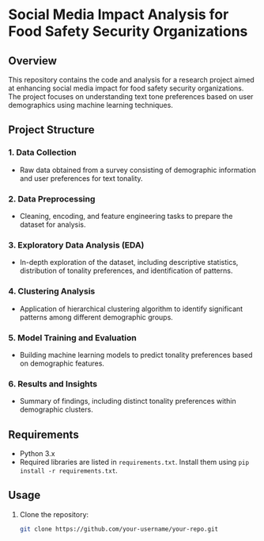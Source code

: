 # Social Media Impact Analysis for Food Safety Security Organizations

## Overview
This repository contains the code and analysis for a research project aimed at enhancing social media impact for food safety security organizations. The project focuses on understanding text tone preferences based on user demographics using machine learning techniques.

## Project Structure

### 1. Data Collection
- Raw data obtained from a survey consisting of demographic information and user preferences for text tonality.

### 2. Data Preprocessing
- Cleaning, encoding, and feature engineering tasks to prepare the dataset for analysis.

### 3. Exploratory Data Analysis (EDA)
- In-depth exploration of the dataset, including descriptive statistics, distribution of tonality preferences, and identification of patterns.

### 4. Clustering Analysis
- Application of hierarchical clustering algorithm to identify significant patterns among different demographic groups.

### 5. Model Training and Evaluation
- Building machine learning models to predict tonality preferences based on demographic features.

### 6. Results and Insights
- Summary of findings, including distinct tonality preferences within demographic clusters.

## Requirements
- Python 3.x
- Required libraries are listed in `requirements.txt`. Install them using `pip install -r requirements.txt`.

## Usage
1. Clone the repository:
   ```bash
   git clone https://github.com/your-username/your-repo.git
